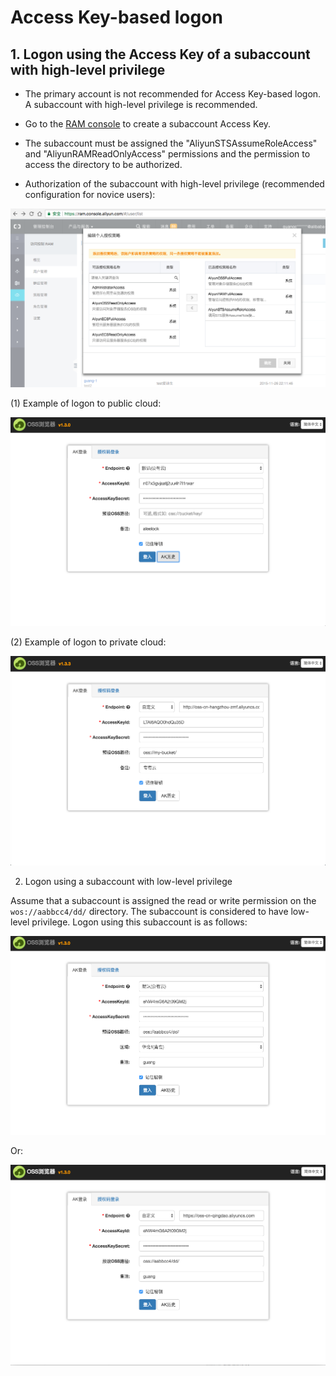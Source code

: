 # Access Key-based logon

## 1. Logon using the Access Key of a subaccount with high-level privilege

* The primary account is not recommended for Access Key-based logon. A subaccount with high-level privilege is recommended.

* Go to the [RAM console](https://ram.console.aliyun.com) to create a subaccount Access Key.

* The subaccount must be assigned the "AliyunSTSAssumeRoleAccess" and "AliyunRAMReadOnlyAccess" permissions and the permission to access the directory to be authorized.

* Authorization of the subaccount with high-level privilege (recommended configuration for novice users):

![](../preview/genToken1.png)


(1) Example of logon to public cloud:

![](../preview/login.png)

(2) Example of logon to private cloud:

![](../preview/login2.png)

2. Logon using a subaccount with low-level privilege

Assume that a subaccount is assigned the read or write permission on the `wos://aabbcc4/dd/` directory. The subaccount is considered to have low-level privilege. Logon using this subaccount is as follows:

![](../preview/login-subak1.png)

Or:

![](../preview/login-subak2.png)
